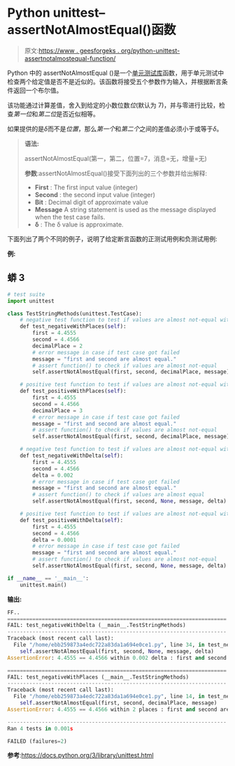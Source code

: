 # Python unittest–assertNotAlmostEqual()函数

> 原文:[https://www . geesforgeks . org/python-unittest-assertnotalmostequal-function/](https://www.geeksforgeeks.org/python-unittest-assertnotalmostequal-function/)

Python 中的 assertNotAlmostEqual ()是一个[单元测试库](https://www.geeksforgeeks.org/unit-testing-python-unittest/)函数，用于单元测试中检查两个给定值是否不是近似的。该函数将接受五个参数作为输入，并根据断言条件返回一个布尔值。

该功能通过计算差值，舍入到给定的小数位数*位*(默认为 7)，并与零进行比较，检查*第一位*和*第二位*是否近似相等。

如果提供的是*δ*而不是*位置*，那么*第一个*和*第二个*之间的差值必须小于或等于*δ*。

> **语法:**
> 
> assertNotAlmostEqual(第一，第二，位置=7，消息=无，增量=无)
> 
> **参数**:assertNotAlmostEqual()接受下面列出的三个参数并给出解释:
> 
> *   **First** : The first input value (integer)
> *   **Second** : the second input value (integer)
> *   **Bit** : Decimal digit of approximate value
> *   **Message** A string statement is used as the message displayed when the test case fails.
> *   **δ** : The δ value is approximate.

下面列出了两个不同的例子，说明了给定断言函数的正测试用例和负测试用例:

**例:**

## 蟒 3

```py
# test suite
import unittest

class TestStringMethods(unittest.TestCase):
    # negative test function to test if values are almost not-equal with place
    def test_negativeWithPlaces(self):
        first = 4.4555
        second = 4.4566
        decimalPlace = 2
        # error message in case if test case got failed
        message = "first and second are almost equal."
        # assert function() to check if values are almost not-equal
        self.assertNotAlmostEqual(first, second, decimalPlace, message)

    # positive test function to test if values are almost not-equal with place
    def test_positiveWithPlaces(self):
        first = 4.4555
        second = 4.4566
        decimalPlace = 3
        # error message in case if test case got failed
        message = "first and second are almost equal."
        # assert function() to check if values are almost not-equal
        self.assertNotAlmostEqual(first, second, decimalPlace, message)

    # negative test function to test if values are almost not-equal with delta
    def test_negativeWithDelta(self):
        first = 4.4555
        second = 4.4566
        delta = 0.002
        # error message in case if test case got failed
        message = "first and second are almost equal."
        # assert function() to check if values are almost equal
        self.assertNotAlmostEqual(first, second, None, message, delta)

    # positive test function to test if values are almost not-equal with delta
    def test_positiveWithDelta(self):
        first = 4.4555
        second = 4.4566
        delta = 0.0001
        # error message in case if test case got failed
        message = "first and second are almost equal."
        # assert function() to check if values are almost not-equal
        self.assertNotAlmostEqual(first, second, None, message, delta)

if __name__ == '__main__':
    unittest.main()
```

**输出:**

```py
FF..
======================================================================
FAIL: test_negativeWithDelta (__main__.TestStringMethods)
----------------------------------------------------------------------
Traceback (most recent call last):
  File "/home/ebb259873a4edc722a83da1a694e0ce1.py", line 34, in test_negativeWithDelta
    self.assertNotAlmostEqual(first, second, None, message, delta)
AssertionError: 4.4555 == 4.4566 within 0.002 delta : first and second are almost equal.

======================================================================
FAIL: test_negativeWithPlaces (__main__.TestStringMethods)
----------------------------------------------------------------------
Traceback (most recent call last):
  File "/home/ebb259873a4edc722a83da1a694e0ce1.py", line 14, in test_negativeWithPlaces
    self.assertNotAlmostEqual(first, second, decimalPlace, message)
AssertionError: 4.4555 == 4.4566 within 2 places : first and second are almost equal.

----------------------------------------------------------------------
Ran 4 tests in 0.001s

FAILED (failures=2)

```

**参考**:https://docs.python.org/3/library/unittest.html